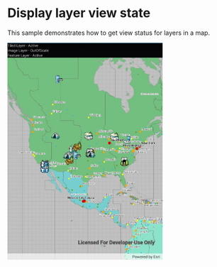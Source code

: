 # Display layer view state

This sample demonstrates how to get view status for layers in a map.

<img src="DisplayLayerViewState.jpg" width="350"/>

